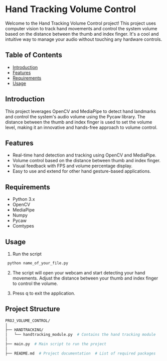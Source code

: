 # Hand Tracking Volume Control

Welcome to the Hand Tracking Volume Control project! This project uses computer vision to track hand movements and
control the system volume based on the distance between the thumb and index finger. It's a cool and intuitive way to
manage your audio without touching any hardware controls.

## Table of Contents

- [Introduction](#introduction)
- [Features](#features)
- [Requirements](#requirements)
- [Usage](#usage)

## Introduction

This project leverages OpenCV and MediaPipe to detect hand landmarks and control the system's audio volume using the
Pycaw library. The distance between the thumb and index finger is used to set the volume level, making it an innovative
and hands-free approach to volume control.

## Features

- Real-time hand detection and tracking using OpenCV and MediaPipe.
- Volume control based on the distance between thumb and index finger.
- Visual feedback with FPS and volume percentage display.
- Easy to use and extend for other hand gesture-based applications.

## Requirements

- Python 3.x
- OpenCV
- MediaPipe
- Numpy
- Pycaw
- Comtypes

## Usage

1. Run the script

  ```bash
   python name_of_your_file.py
   ```

2. The script will open your webcam and start detecting your hand movements. Adjust the distance between your thumb and
   index finger to control the volume.

3. Press q to exit the application.

## Project Structure

```bash
PROJ_VOLUME_CONTROL/
│
├── HANDTRACKING/
│   └── handtracking_module.py  # Contains the hand tracking module
│
├── main.py  # Main script to run the project
│
├── README.md  # Project documentation  # List of required packages
```
